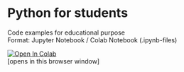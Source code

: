 # Python for students
Code examples for educational purpose  
Format: Jupyter Notebook / Colab Notebook (.ipynb-files)  


[![Open In Colab](https://colab.research.google.com/assets/colab-badge.svg)](https://colab.research.google.com/github/bisentralen/python-for-students)  
[opens in this browser window]

